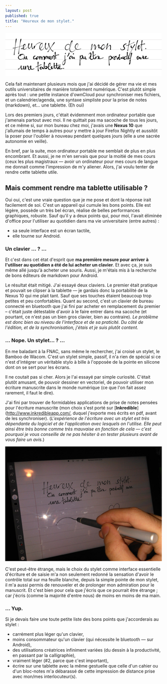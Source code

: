 ```yaml
---
layout: post
published: true
title: "Heureux de mon stylet."
---
```

[![**Ou comment j'ai pu être productif avec une tablette.**](/images/stylet_title.png)](/images/stylet_title.png)

Cela fait maintenant plusieurs mois que j'ai décidé de gérer ma vie et mes outils universitaires de manière totalement numérique. C'est plutôt simple après tout : une petite instance d'ownCloud pour synchroniser mes fichiers, et un calendrier/agenda, une syntaxe simpliste pour la prise de notes (markdown), et… une tablette. (Eh oui)

Lors des premiers jours, c'était évidemment mon ordinateur portable que j'amenais partout avec moi. Il ne quittait pas ma sacoche de tous les jours, et ce même si, sur mon bureau chez moi, j'avais une **Nexus 10** que j'allumais de temps à autres pour y mettre à jour Firefox Nightly et aussitôt la poser pour l'oublier à nouveau pendant quelques jours (elle a une sacrée autonomie en veille).

En bref, par la suite, mon ordinateur portable me semblait de plus en plus encombrant. Et aussi, je ne m'en servais que  pour la moitié de mes cours (ceux les plus magistraux — avoir un ordinateur pour mes cours de langue me donnait comme l'impression de m'y aliener. Alors, j'ai voulu tenter de rendre cette tablette utile.

## Mais comment rendre ma tablette utilisable ?

Oui oui, c'est une vraie question que je me pose et dont la réponse irait facilement de soi.
C'est un appareil qui cumule les bons points. Elle est légère, possède un très bel écran, réalise de belles performances graphiques, robuste. Sauf qu'il y a deux points qui, pour moi, l'avait éliminée d'office pour l'utiliser au quotidien dans ma vie universitaire (entre autres) :

* sa seule interface est un écran tactile,
* elle tourne sur Android.

### Un clavier … ? …
Et c'est dans cet état d'esprit que **ma première mesure pour arriver à l'utiliser au quotidien a été de lui acheter un clavier**. Et avec ça, je suis même allé jusqu'à acheter une souris. Aussi, je m'étais mis à la recherche de bons éditeurs de markdown pour Android.

Le résultat était mitigé. J'ai essayé deux claviers. Le premier était pratique et pouvait se clipser à la tablette — je gardais donc la portabilité de la Nexus 10 qui me plait tant. Sauf que ses touches étaient beaucoup trop petites et peu confortables. Quant au second, c'est un clavier de bureau connecté en bluetooth que j'ai fini par acheter en remplacement du premier – c'était juste détestable d'avoir à le faire entrer dans ma sacoche (et pourtant, ce n'est pas un bien gros clavier, bien au contraire).
*Le problème est donc bien au niveau de l'interface et de sa praticité. Du côté de l'édition, et de la synchronisation, j'étais et je suis plutôt content.*

### … Nope. Un stylet… ? …
En me baladant à la FNAC, sans même le rechercher, j'ai croisé un stylet, le Bamboo de Wacom. C'est un stylet simple, passif, il n'a rien de spécial si ce n'est d'intégrer un véritable stylo à bille à l'opposée de la pointe en silicone dont on se sert pour les écrans.

Il ne coutait pas si cher. Alors je l'ai essayé par simple curiosité. C'était plutôt amusant, de pouvoir dessiner en vectoriel, de pouvoir utiliser mon écriture manuscrite dans le monde numérique (ce que l'on fait assez rarement, il faut le dire).

J'ai fini par trouver de formidables applications de prise de notes pensées pour l'écriture manuscrite (mon choix s'est porté sur [**Inkredible**](http://www.inkredibleapp.com/, duquel j'exporte mes écrits en pdf, avant de les synchroniser).
(*L'expérience de l'écriture avec un stylet est très dépendante du logiciel et de l'application avec lesquels on l'utilise. Elle peut ainsi être très bonne comme très mauvaise en fonction de cela — c'est pourquoi je vous conseille de ne pas hésiter à en tester plusieurs avant de vous faire un avis.*)

[![**Photo de la tablette et de l'application Inkredible**](/images/stylet2.jpg)](/images/stylet2.jpg)

C'est peut-être étrange, mais le choix du stylet comme interface essentielle d'écriture et de saisie m'a non seulement redonné la sensation d'avoir le contrôle total sur ma feuille blanche, depuis la simple pointe de mon stylet, il m'a aussi permis de renouveler et de prolonger mon admiration pour le manuscrit. Et c'est bien pour cela que j'écris que ce pourrait être étrange ; car j'écris (comme la majorité d'entre nous) de moins en moins de ma main.

### … Yup.

Si je devais faire une toute petite liste des bons points que j'accorderais au stylet :

* carrément plus léger qu'un clavier,
* moins consommateur qu'un clavier (qui nécessite le bluetooth — sur Android),
* des utilisations créatrices infiniment variées (du dessin à la productivité, en passant par la calligraphie),
* vraiment léger (#2, parce que c'est important),
* écrire sur une tablette avec la même gestuelle que celle d'un cahier ou d'un bloc-notes m'a débarassé de cette impression de distance prise avec mon/mes interlocuteur(s).
